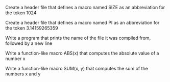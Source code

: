 Create a header file that defines a macro named SIZE as an abbreviation for the token 1024

Create a header file that defines a macro named PI as an abbreviation for the token 3.14159265359

Write a program that prints the name of the file it was compiled from, followed by a new line

Write a function-like macro ABS(x) that computes the absolute value of a number x

Write a function-like macro SUM(x, y) that computes the sum of the numbers x and y
